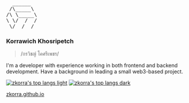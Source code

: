 <pre>
  ______
 /\_____\
/\ \_____\
\ \/  /  /
 \/__/__/
</pre>

### Korrawich Khosripetch

> /กรวิชญ์ โคศรีเพชร/ 

I'm a developer with experience working in both frontend and backend development. Have a background in leading a small web3-based project.

[![zkorra's top langs light](https://github-readme-stats.vercel.app/api/top-langs/?username=zkorra&hide=jupyter%20notebook&layout=compact&card_width=325&langs_count=8&custom_title=Most%20used%20languages&title_color=1f2328&text_color=1f2328&border_color=d0d7de&border_radius=6&bg_color=00000000&size_weight=0.5&count_weight=0.5#gh-light-mode-only)](https://github.com/zkorra#gh-light-mode-only)
[![zkorra's top langs dark](https://github-readme-stats.vercel.app/api/top-langs/?username=zkorra&hide=jupyter%20notebook&layout=compact&card_width=325&langs_count=8&custom_title=Most%20used%20languages&title_color=e6edf3&text_color=e6edf3&border_color=161b22&border_radius=6&bg_color=161b22&size_weight=0.5&count_weight=0.5#gh-dark-mode-only)](https://github.com/zkorra#gh-dark-mode-only)

[zkorra.github.io](https://zkorra.github.io)

